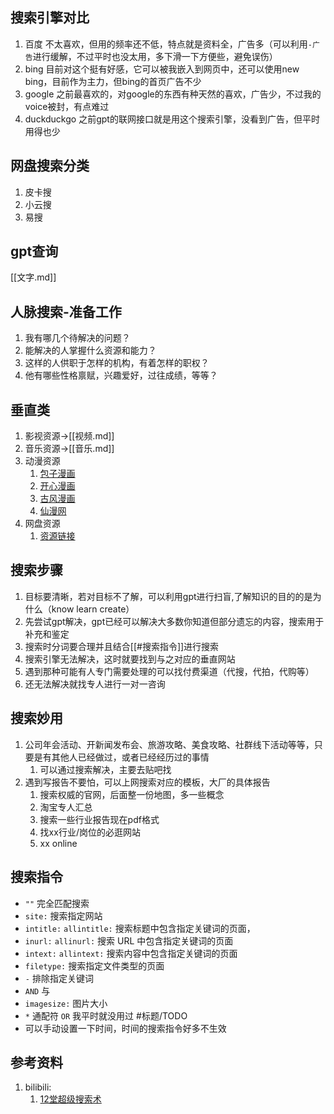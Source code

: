 ## 搜索引擎对比
1. 百度 不太喜欢，但用的频率还不低，特点就是资料全，广告多（可以利用`-广告`进行缓解，不过平时也没太用，多下滑一下方便些，避免误伤）
2. bing 目前对这个挺有好感，它可以被我嵌入到网页中，还可以使用new bing，目前作为主力，但bing的首页广告不少
3. google 之前最喜欢的，对google的东西有种天然的喜欢，广告少，不过我的voice被封，有点难过
4. duckduckgo 之前gpt的联网接口就是用这个搜索引擎，没看到广告，但平时用得也少

## 网盘搜索分类
1. 皮卡搜
2. 小云搜
3. 易搜

## gpt查询
[[文字.md]]

## 人脉搜索-准备工作
1. 我有哪几个待解决的问题？
2. 能解决的人掌握什么资源和能力？
3. 这样的人供职于怎样的机构，有着怎样的职权？
4. 他有哪些性格禀赋，兴趣爱好，过往成绩，等等？

## 垂直类
1. 影视资源->[[视频.md]]
2. 音乐资源->[[音乐.md]]
3. 动漫资源
   1. [包子漫画](https://www.baozimh.com)
   2. [开心漫画](https://www.yydscomic.com/)
   3. [古风漫画](https://www.gufengmh.com/)
   4. [仙漫网](https://www.gaonaojin.com/)
4. 网盘资源
   1. [资源链接](https://zscc2022.feishu.cn/docx/Rc9hdVUE4o4DcRxdYnhcwTzdnsU)

## 搜索步骤
1. 目标要清晰，若对目标不了解，可以利用gpt进行扫盲,了解知识的目的的是为什么（know learn create）
2. 先尝试gpt解决，gpt已经可以解决大多数你知道但部分遗忘的内容，搜索用于补充和鉴定
3. 搜索时分词要合理并且结合[[#搜索指令]]进行搜索
4. 搜索引擎无法解决，这时就要找到与之对应的垂直网站
5. 遇到那种可能有人专门需要处理的可以找付费渠道（代搜，代拍，代购等）
6. 还无法解决就找专人进行一对一咨询

## 搜索妙用
1. 公司年会活动、开新闻发布会、旅游攻略、美食攻略、社群线下活动等等，只要是有其他人已经做过，或者已经经历过的事情
   1. 可以通过搜索解决，主要去贴吧找
2. 遇到写报告不要怕，可以上网搜索对应的模板，大厂的具体报告
   1. 搜索权威的官网，后面整一份地图，多一些概念
   2. 淘宝专人汇总
   3. 搜索一些行业报告现在pdf格式
   4. 找xx行业/岗位的必逛网站
   5. xx online

## 搜索指令
* `""` 完全匹配搜索
* `site:` 搜索指定网站
* `intitle:` `allintitle:` 搜索标题中包含指定关键词的页面，
* `inurl:` `allinurl:` 搜索 URL 中包含指定关键词的页面
* `intext:` `allintext:` 搜索内容中包含指定关键词的页面
* `filetype:` 搜索指定文件类型的页面
* `-` 排除指定关键词
* `AND` 与
* `imagesize:` 图片大小
* `*` 通配符 `OR` 我平时就没用过 #标题/TODO
* 可以手动设置一下时间，时间的搜索指令好多不生效

## 参考资料
1. bilibili:
   1. [12堂超级搜索术](https://www.bilibili.com/video/BV1VJ41197sy)